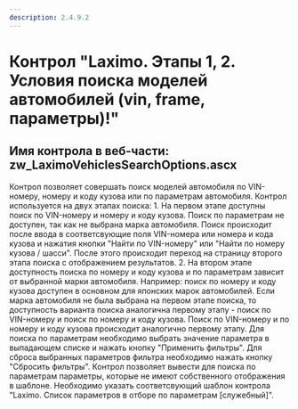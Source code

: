 ```yaml
---
description: 2.4.9.2
---
```


# Контрол "Laximo. Этапы 1, 2. Условия поиска моделей автомобилей \(vin, frame, параметры\)!"

## Имя контрола в веб-части: zw\_LaximoVehiclesSearchOptions.ascx

Контрол позволяет совершать поиск моделей автомобиля по VIN-номеру, номеру и коду кузова или по параметрам автомобиля. Контрол используется на двух этапах поиска: 1. На первом этапе доступны поиск по VIN-номеру и номеру и коду кузова. Поиск по параметрам не доступен, так как не выбрана марка автомобиля. Поиск происходит после ввода в соответсвующие поля VIN-номера или номера и кода кузова и нажатия кнопки "Найти по VIN-номеру" или "Найти по номеру кузова / шасси". После этого происходит переход на страницу второго этапа поиска с отображением результатов. 2. На втором этапе доступность поиска по номеру и коду кузова и по параметрам зависит от выбранной марки автомобиля. Например: поиск по номеру и коду кузова доступен в основном для японских марок автомобилей. Если марка автомобиля не была выбрана на первом этапе поиска, то доступность варианта поиска аналогична первому этапу - поиск по VIN-номеру и поиск по номеру и коду кузова. Поиск по VIN-номеру и по номеру и коду кузова происходит аналогично первому этапу. Для поиска по параметрам необходимо выбрать значение параметра в выпадающем списке и нажать кнопку "Применить фильтры". Для сброса выбранных параметров фильтра необходимо нажать кнопку "Сбросить фильтры". Контрол позволяет вывести для поиска по параметрам параметры, которые не имеют собственного отображения в шаблоне. Необходимо указать соответсвующий шаблон контрола "Laximo. Список параметров в отборе по параметрам \[служебный\]".

